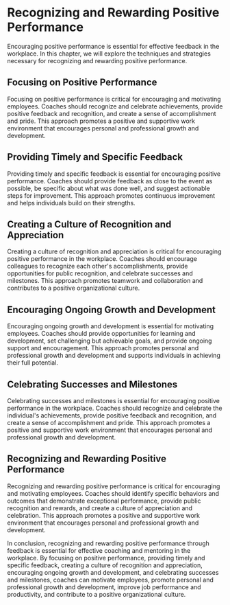 Recognizing and Rewarding Positive Performance
============================================================================================================

Encouraging positive performance is essential for effective feedback in the workplace. In this chapter, we will explore the techniques and strategies necessary for recognizing and rewarding positive performance.

Focusing on Positive Performance
--------------------------------

Focusing on positive performance is critical for encouraging and motivating employees. Coaches should recognize and celebrate achievements, provide positive feedback and recognition, and create a sense of accomplishment and pride. This approach promotes a positive and supportive work environment that encourages personal and professional growth and development.

Providing Timely and Specific Feedback
--------------------------------------

Providing timely and specific feedback is essential for encouraging positive performance. Coaches should provide feedback as close to the event as possible, be specific about what was done well, and suggest actionable steps for improvement. This approach promotes continuous improvement and helps individuals build on their strengths.

Creating a Culture of Recognition and Appreciation
--------------------------------------------------

Creating a culture of recognition and appreciation is critical for encouraging positive performance in the workplace. Coaches should encourage colleagues to recognize each other's accomplishments, provide opportunities for public recognition, and celebrate successes and milestones. This approach promotes teamwork and collaboration and contributes to a positive organizational culture.

Encouraging Ongoing Growth and Development
------------------------------------------

Encouraging ongoing growth and development is essential for motivating employees. Coaches should provide opportunities for learning and development, set challenging but achievable goals, and provide ongoing support and encouragement. This approach promotes personal and professional growth and development and supports individuals in achieving their full potential.

Celebrating Successes and Milestones
------------------------------------

Celebrating successes and milestones is essential for encouraging positive performance in the workplace. Coaches should recognize and celebrate the individual's achievements, provide positive feedback and recognition, and create a sense of accomplishment and pride. This approach promotes a positive and supportive work environment that encourages personal and professional growth and development.

Recognizing and Rewarding Positive Performance
----------------------------------------------

Recognizing and rewarding positive performance is critical for encouraging and motivating employees. Coaches should identify specific behaviors and outcomes that demonstrate exceptional performance, provide public recognition and rewards, and create a culture of appreciation and celebration. This approach promotes a positive and supportive work environment that encourages personal and professional growth and development.

In conclusion, recognizing and rewarding positive performance through feedback is essential for effective coaching and mentoring in the workplace. By focusing on positive performance, providing timely and specific feedback, creating a culture of recognition and appreciation, encouraging ongoing growth and development, and celebrating successes and milestones, coaches can motivate employees, promote personal and professional growth and development, improve job performance and productivity, and contribute to a positive organizational culture.
